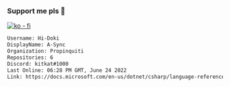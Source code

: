 ### Support me pls 🙏

[![ko - fi](https://ko-fi.com/img/githubbutton_sm.svg)](https://ko-fi.com/O5O4D6DP7)

  ```txt
  Username: Hi-Doki
  DisplayName: A-Sync
  Organization: Propinquiti
  Repositories: 6
  Discord: kitkat#1000
  Last Online: 06:28 PM GMT, June 24 2022
  Link: https://docs.microsoft.com/en-us/dotnet/csharp/language-reference/keywords/async
  ```       